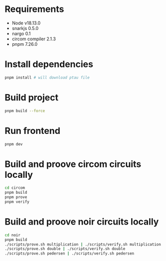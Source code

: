 # Requirements

- Node v18.13.0
- snarkjs 0.5.0
- nargo 0.1
- circom compiler 2.1.3
- pnpm 7.26.0

# Install dependencies

```bash
pnpm install # will download ptau file
```

# Build project

```bash
pnpm build --force
```

# Run frontend

```bash
pnpm dev
```

# Build and proove circom circuits locally

```bash
cd circom
pnpm build
pnpm prove
pnpm verify
```

# Build and proove noir circuits locally

```bash
cd noir
pnpm build
./scripts/prove.sh multiplication | ./scripts/verify.sh multiplication
./scripts/prove.sh double | ./scripts/verify.sh double
./scripts/prove.sh pedersen | ./scripts/verify.sh pedersen
```
